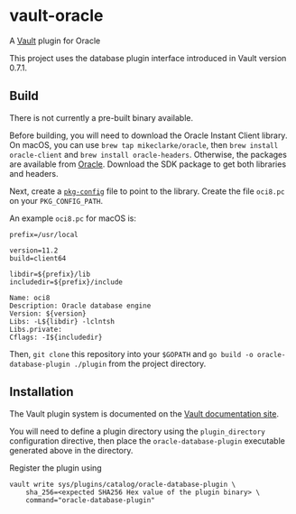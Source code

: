# vault-oracle
A [Vault](https://www.vaultproject.io) plugin for Oracle

This project uses the database plugin interface introduced in Vault version 0.7.1.

## Build

There is not currently a pre-built binary available.

Before building, you will need to download the Oracle Instant Client library. On macOS, you can use `brew tap mikeclarke/oracle`, then `brew install oracle-client` and `brew install oracle-headers`. Otherwise, the packages are available from [Oracle](http://www.oracle.com/technetwork/database/features/instant-client/index-097480.html). Download the SDK package to get both libraries and headers.

Next, create a [`pkg-config`](https://www.freedesktop.org/wiki/Software/pkg-config/) file to point to the library. Create the file `oci8.pc` on your `PKG_CONFIG_PATH`.

An example `oci8.pc` for macOS is:

```
prefix=/usr/local

version=11.2
build=client64

libdir=${prefix}/lib
includedir=${prefix}/include

Name: oci8
Description: Oracle database engine
Version: ${version}
Libs: -L${libdir} -lclntsh
Libs.private:
Cflags: -I${includedir}
```

Then, `git clone` this repository into your `$GOPATH` and `go build -o oracle-database-plugin ./plugin` from the project directory.

## Installation

The Vault plugin system is documented on the [Vault documentation site](https://www.vaultproject.io/docs/internals/plugins.html).

You will need to define a plugin directory using the `plugin_directory` configuration directive, then place the `oracle-database-plugin` executable generated above in the directory.

Register the plugin using

```
vault write sys/plugins/catalog/oracle-database-plugin \ 
    sha_256=<expected SHA256 Hex value of the plugin binary> \
    command="oracle-database-plugin"
```
